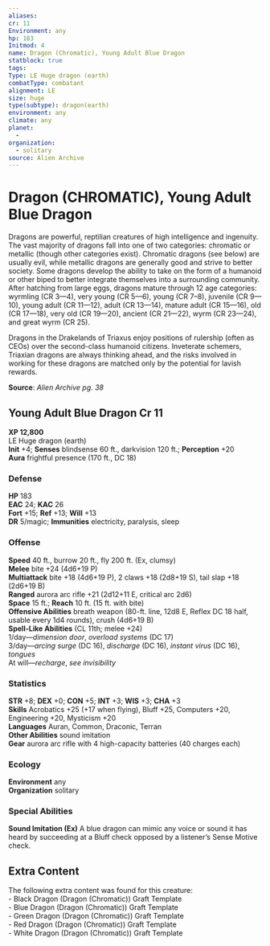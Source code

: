 ```yaml
---
aliases: 
cr: 11
Environment: any
hp: 183
Initmod: 4
name: Dragon (Chromatic), Young Adult Blue Dragon
statblock: true
tags: 
Type: LE Huge dragon (earth)
combatType: combatant
alignment: LE
size: huge
type(subtype): dragon(earth)
environment: any
climate: any
planet:
  - 
organization:
  - solitary
source: Alien Archive
---
```


# Dragon (CHROMATIC), Young Adult Blue Dragon

Dragons are powerful, reptilian creatures of high intelligence and ingenuity. The vast majority of dragons fall into one of two categories: chromatic or metallic (though other categories exist). Chromatic dragons (see below) are usually evil, while metallic dragons are generally good and strive to better society. Some dragons develop the ability to take on the form of a humanoid or other biped to better integrate themselves into a surrounding community. After hatching from large eggs, dragons mature through 12 age categories: wyrmling (CR 3—4), very young (CR 5—6), young (CR 7–8), juvenile (CR 9—10), young adult (CR 11—12), adult (CR 13—14), mature adult (CR 15—16), old (CR 17—18), very old (CR 19—20), ancient (CR 21—22), wyrm (CR 23—24), and great wyrm (CR 25).

Dragons in the Drakelands of Triaxus enjoy positions of rulership (often as CEOs) over the second-class humanoid citizens. Inveterate schemers, Triaxian dragons are always thinking ahead, and the risks involved in working for these dragons are matched only by the potential for lavish rewards.


**Source**:  _Alien Archive pg. 38_

## Young Adult Blue Dragon Cr 11

**XP 12,800**  
LE Huge dragon (earth)  
**Init** +4; **Senses** blindsense 60 ft., darkvision 120 ft.; **Perception** +20  
**Aura** frightful presence (170 ft., DC 18)

### Defense

**HP** 183  
**EAC** 24; **KAC** 26  
**Fort** +15; **Ref** +13; **Will** +13  
**DR** 5/magic; **Immunities** electricity, paralysis, sleep  

### Offense

**Speed** 40 ft., burrow 20 ft., fly 200 ft. (Ex, clumsy)  
**Melee** bite +24 (4d6+19 P)  
**Multiattack** bite +18 (4d6+19 P), 2 claws +18 (2d8+19 S), tail slap +18 (2d6+19 B)  
**Ranged** aurora arc rifle +21 (2d12+11 E, critical arc 2d6)  
**Space** 15 ft.; **Reach** 10 ft. (15 ft. with bite)  
**Offensive Abilities** breath weapon (80-ft. line, 12d8 E, Reflex DC 18 half, usable every 1d4 rounds), crush (4d6+19 B)  
**Spell-Like Abilities** (CL 11th; melee +24)  
1/day—_dimension door_, _overload systems_ (DC 17)  
3/day—_arcing surge_ (DC 16), _discharge_ (DC 16), _instant virus_ (DC 16), _tongues_  
At will—_recharge_, _see invisibility_

### Statistics

**STR** +8; **DEX** +0; **CON** +5; **INT** +3; **WIS** +3; **CHA** +3  
**Skills** Acrobatics +25 (+17 when flying), Bluff +25, Computers +20, Engineering +20, Mysticism +20  
**Languages** Auran, Common, Draconic, Terran  
**Other Abilities** sound imitation  
**Gear** aurora arc rifle with 4 high-capacity batteries (40 charges each)

### Ecology

**Environment** any  
**Organization** solitary

### Special Abilities

**Sound Imitation (Ex)** A blue dragon can mimic any voice or sound it has heard by succeeding at a Bluff check opposed by a listener’s Sense Motive check.

## Extra Content

The following extra content was found for this creature:  
\- Black Dragon (Dragon (Chromatic)) Graft Template  
\- Blue Dragon (Dragon (Chromatic)) Graft Template  
\- Green Dragon (Dragon (Chromatic)) Graft Template  
\- Red Dragon (Dragon (Chromatic)) Graft Template  
\- White Dragon (Dragon (Chromatic)) Graft Template


